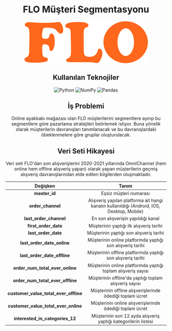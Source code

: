 <div align="center">
<h1>
  FLO Müşteri Segmentasyonu
</h1>

<h4>
    <img alt="FLO" src="https://github.com/bekowashere/rfm-flo/blob/main/src/flo1.png?raw=true">
</h4>

<div>


## Kullanılan Teknojiler

![Python](https://img.shields.io/badge/python-3670A0?style=for-the-badge&logo=python&logoColor=ffdd54) ![NumPy](https://img.shields.io/badge/numpy-%23013243.svg?style=for-the-badge&logo=numpy&logoColor=white) ![Pandas](https://img.shields.io/badge/pandas-%23150458.svg?style=for-the-badge&logo=pandas&logoColor=white)

## İş Problemi

Online ayakkabı mağazası olan FLO müşterilerini segmentlere ayırıp bu segmentlere göre pazarlama stratejileri belirlemek istiyor. Buna yönelik olarak müşterilerin davranışları tanımlanacak ve bu davranışlardaki öbeklenmelere göre gruplar oluşturulacak.

## Veri Seti Hikayesi

Veri seti FLO'dan son alışverişlerini 2020-2021 yıllarında OmniChannel (hem online hem offline alışveriş yapan) olarak yapan müşterilerin geçmiş alışveriş davranışlarından elde edilen bilgilerden oluşmaktadır.

| Değişken  | Tanım   |
|:-----:|:-------:|
|   **master_id**  | Eşsiz müşteri numarası |
|   **order_channel**  | Alışveriş yapılan platforma ait hangi kanalın kullanıldığı (Android, IOS, Desktop, Mobile) |
|   **last_order_channel**  | En son alışverişin yapıldığı kanal |
|   **first_order_date**  | Müşterinin yaptığı ilk alışveriş tarihi |
|   **last_order_date**  | Müşterinin yaptığı son alışveriş tarihi |
|   **last_order_date_online**  | Müşterinin online platformda yaptığı son alışveriş tarihi |
|   **last_order_date_offline**  | Müşterinin offline platformda yaptığı son alışveriş tarihi |
|   **order_num_total_ever_online**  | Müşterinin online platformda yaptığı toplam alışveriş sayısı |
|   **order_num_total_ever_offline**  | Müşterinin offline'da yaptığı toplam alışveriş sayısı |
|   **customer_value_total_ever_offline**  | Müşterinin offline alışverişlerinde ödediği toplam ücret  |
|   **customer_value_total_ever_online**  | Müşterinin online alışverişlerinde ödediği toplam ücret |
|   **interested_in_categories_12**  | Müşterinin son 12 ayda alışveriş yaptığı kategorilerin listesi |